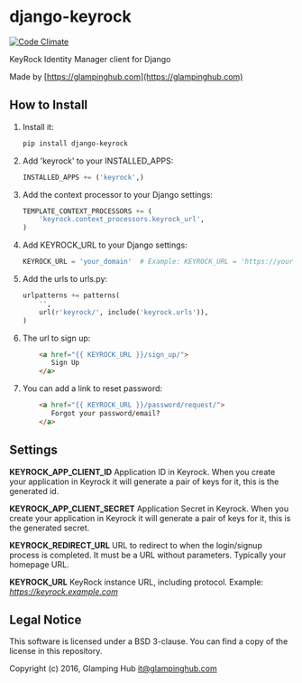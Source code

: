 # django-keyrock

[![Code Climate](https://codeclimate.com/github/Glamping-Hub/django-keyrock/badges/gpa.svg)](https://codeclimate.com/github/Glamping-Hub/django-keyrock)

KeyRock Identity Manager client for Django

Made by [https://glampinghub.com](https://glampinghub.com)

## How to Install

1. Install it:
    ```sh
    pip install django-keyrock
    ```

2. Add 'keyrock' to your INSTALLED_APPS:
    ```python
    INSTALLED_APPS += ('keyrock',)
    ```
    
3. Add the context processor to your Django settings: 
    ```python
    TEMPLATE_CONTEXT_PROCESSORS += (
        'keyrock.context_processors.keyrock_url',
    )
    ```
    
4. Add KEYROCK_URL to your Django settings: 
    ```python
    KEYROCK_URL = 'your_domain'  # Example: KEYROCK_URL = 'https://yoursite.com' 
    ```
    
5. Add the urls to urls.py:
    ```python
    urlpatterns += patterns(
        '',
        url(r'keyrock/', include('keyrock.urls')),
    ) 
    ```
6. The url to sign up:
    ```html
        <a href="{{ KEYROCK_URL }}/sign_up/">
           Sign Up
        </a>
    ```
    
7. You can add a link to reset password:
    ```html
        <a href="{{ KEYROCK_URL }}/password/request/">
           Forgot your password/email?
        </a>
    ```
  
## Settings

**KEYROCK_APP_CLIENT_ID** Application ID in Keyrock. When you create your
application in Keyrock it will generate a pair of keys for it, this is the
generated id.

**KEYROCK_APP_CLIENT_SECRET** Application Secret in Keyrock. When you create
your application in Keyrock it will generate a pair of keys for it, this is the
generated secret.

**KEYROCK_REDIRECT_URL** URL to redirect to when the login/signup
process is completed. It must be a URL without parameters. Typically your
homepage URL.

**KEYROCK_URL** KeyRock instance URL, including protocol. Example:
*https://keyrock.example.com*

## Legal Notice

This software is licensed under a BSD 3-clause. You can find a copy of the
license in this repository.

Copyright (c) 2016, Glamping Hub <it@glampinghub.com>
